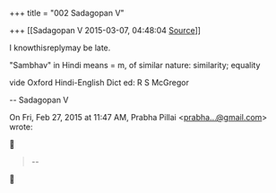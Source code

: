 +++
title = "002 Sadagopan V"

+++
[[Sadagopan V	2015-03-07, 04:48:04 [Source](https://groups.google.com/g/samskrita/c/kERgGOwuDkE)]]



I knowthisreplymay be late.

  

"Sambhav" in Hindi means = m, of similar nature: similarity; equality

  

vide Oxford Hindi-English Dict ed: R S McGregor

  

-- Sadagopan V

  

  

  

On Fri, Feb 27, 2015 at 11:47 AM, Prabha Pillai \<[prabha...@gmail.com]()\> wrote:  



> --  



